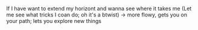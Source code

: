If I have want to extend my horizont and wanna see where it takes me 
(Let me see what tricks I coan do; oh it's a btwist) 
-> more flowy, gets you on your path; lets you explore new things